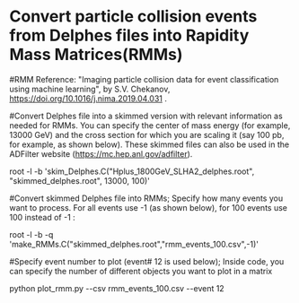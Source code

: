 # Convert particle collision events from Delphes files into Rapidity Mass Matrices(RMMs)
#RMM Reference: "Imaging particle collision data for event classification using machine learning", by S.V. Chekanov, https://doi.org/10.1016/j.nima.2019.04.031 .

#Convert Delphes file into a skimmed version with relevant information as needed for RMMs. You can specify the center of mass energy (for example, 13000 GeV) and the cross section for which you are scaling it (say 100 pb, for example, as shown below). These skimmed files can also be used in the ADFilter website (https://mc.hep.anl.gov/adfilter).

root -l -b 'skim_Delphes.C("Hplus_1800GeV_SLHA2_delphes.root", "skimmed_delphes.root", 13000, 100)'

#Convert skimmed Delphes file into RMMs; Specify how many events you want to process. For all events use -1 (as shown below), for 100 events use 100 instead of -1 :

root -l -b -q 'make_RMMs.C("skimmed_delphes.root","rmm_events_100.csv",-1)'

#Specify event number to plot (event# 12 is used below); Inside code, you can specify the number of different objects you want to plot in a matrix

python plot_rmm.py --csv rmm_events_100.csv --event 12
